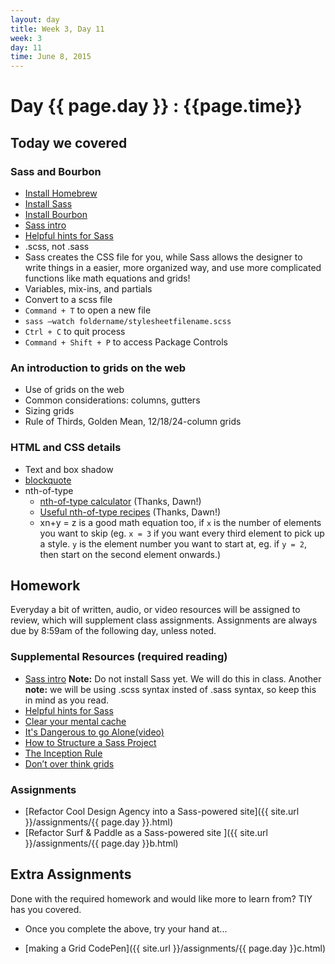 ```yaml
---
layout: day
title: Week 3, Day 11
week: 3
day: 11
time: June 8, 2015
---
```


# Day {{ page.day }} : {{page.time}}


## Today we covered

### Sass and Bourbon
* [Install Homebrew](http://brew.sh/)
* [Install Sass](http://sass-lang.com/install)
* [Install Bourbon](http://bourbon.io/)
* [Sass intro](http://sass-lang.com/guide)
* [Helpful hints for Sass](http://iamsteve.me/blog/entry/sass_hints_tips)
* .scss, not .sass
* Sass creates the CSS file for you, while Sass allows the designer to write things in a easier, more organized way, and use more complicated functions like math equations and grids!
* Variables, mix-ins, and partials
* Convert to a scss file
* `Command + T` to open a new file
* `sass —watch foldername/stylesheetfilename.scss`
* `Ctrl + C` to quit process
* `Command + Shift + P` to access Package Controls


### An introduction to grids on the web
* Use of grids on the web
* Common considerations: columns, gutters
* Sizing grids
* Rule of Thirds, Golden Mean, 12/18/24-column grids

### HTML and CSS details
* Text and box shadow
* [blockquote](https://developer.mozilla.org/en-US/docs/Web/HTML/Element/blockquote)
* nth-of-type
	* [nth-of-type calculator](http://css-tricks.com/examples/nth-child-tester/) (Thanks, Dawn!)
	* [Useful nth-of-type recipes](http://css-tricks.com/useful-nth-child-recipies/) (Thanks, Dawn!)
	* xn+y = z is a good math equation too, if `x` is the number of elements you want to skip (eg. `x = 3` if you want every third element to pick up a style. `y` is the element number you want to start at, eg. if `y = 2`, then start on the second element onwards.)

<!--
![]({{ site.url }}/images/images.jpg)
![]({{ site.url }}/images/imagetypes.jpg)
![]({{ site.url }}/images/font.jpg)
![]({{ site.url }}/images/background.jpg)-->



## Homework
Everyday a bit of written, audio, or video resources will be assigned to review, which will supplement class assignments. Assignments are always due by 8:59am of the following day, unless noted.

### Supplemental Resources (required reading)

* [Sass intro](http://sass-lang.com/guide) **Note:** Do not install Sass yet. We will do this in class. Another **note:** we will be using .scss syntax insted of .sass syntax, so keep this in mind as you read.
* [Helpful hints for Sass](http://iamsteve.me/blog/entry/sass_hints_tips)
* [Clear your mental cache](http://robots.thoughtbot.com/clear-your-mental-cache)
* [It's Dangerous to go Alone(video)](https://www.youtube.com/watch?v=1i8ylq4j_EY)
* [How to Structure a Sass Project](http://thesassway.com/beginner/how-to-structure-a-sass-project)
* [The Inception Rule](http://thesassway.com/beginner/the-inception-rule)
* [Don’t over think grids](http://css-tricks.com/dont-overthink-it-grids/)

### Assignments
* [Refactor Cool Design Agency into a Sass-powered site]({{ site.url }}/assignments/{{ page.day }}.html)
* [Refactor Surf & Paddle as a Sass-powered site ]({{ site.url }}/assignments/{{ page.day }}b.html)


## Extra Assignments
Done with the required homework and would like more to learn from? TIY has you covered.

* Once you complete the above, try your hand at...

* [making a Grid CodePen]({{ site.url }}/assignments/{{ page.day }}c.html)